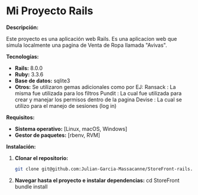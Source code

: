 # Mi Proyecto Rails

**Descripción:**

Este proyecto es una aplicación web Rails. Es una aplicacion web que simula localmente una pagina de Venta de Ropa llamada "Avivas".

**Tecnologías:**

* **Rails:** 8.0.0
* **Ruby:** 3.3.6
* **Base de datos:** sqlite3
* **Otros:** Se utilizaron gemas adicionales como por EJ: Ransack : La misma fue utilizada para los filtros
                                                          Pundit : La cual fue utilizada para crear y manejar los permisos dentro de la pagina
                                                          Devise : La cual se utilizo para el manejo de sesiones (log in)
                                                          

**Requisitos:**

* **Sistema operativo:** [Linux, macOS, Windows]
* **Gestor de paquetes:** [rbenv, RVM]

**Instalación:**

1. **Clonar el repositorio:**
   ```bash
   git clone git@github.com:Julian-Garcia-Massacanne/StoreFront-rails.git

2. **Navegar hasta el proyecto e instalar dependencias:**
    cd StoreFront
    bundle install

